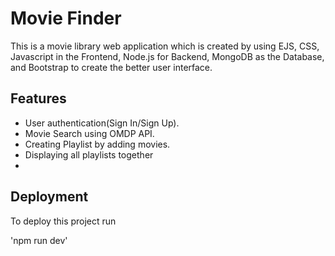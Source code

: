 # Movie Finder

This is a movie library web application which is created by using EJS, CSS, Javascript in the Frontend, Node.js for Backend, MongoDB as the Database, and Bootstrap to create the better user interface.

## Features

- User authentication(Sign In/Sign Up).
- Movie Search using OMDP API.
- Creating Playlist by adding movies.
- Displaying all playlists together
- 
## Deployment

To deploy this project run

'npm run dev'
